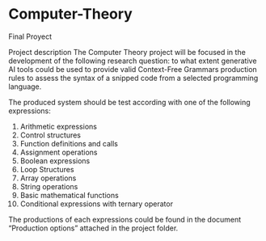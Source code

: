 # Computer-Theory
Final Proyect

Project description
The Computer Theory project will be focused in the development of the following research question: to what extent generative AI tools could be used to provide valid Context-Free
Grammars production rules to assess the syntax of a snipped code from a selected programming language.

The produced system should be test according with one of the following expressions:
1. Arithmetic expressions
2. Control structures
3. Function definitions and calls
4. Assignment operations
5. Boolean expressions
6. Loop Structures
7. Array operations
8. String operations
9. Basic mathematical functions
10. Conditional expressions with ternary operator
    
The productions of each expressions could be found in the document “Production options” attached in the project folder.
